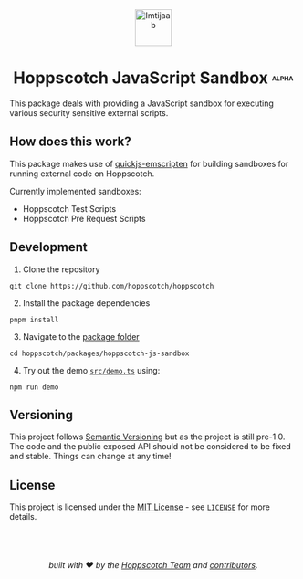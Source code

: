 <div align="center">
  <a href="https://hoppscotch.io">
    <img
      src="https://i.ibb.co/M1BZj4p/IMTIJAAB.png"
      alt="Imtijaab"
      height="64"
    />
  </a>
</div>
<div align="center">

# Hoppscotch JavaScript Sandbox <font size=2><sup>ALPHA</sup></font>

</div>

This package deals with providing a JavaScript sandbox for executing various security sensitive external scripts.

## How does this work?

This package makes use of [quickjs-emscripten](https://www.npmjs.com/package/quickjs-emscripten) for building sandboxes for running external code on Hoppscotch.

Currently implemented sandboxes:
- Hoppscotch Test Scripts
- Hoppscotch Pre Request Scripts

## Development

1. Clone the repository

```
git clone https://github.com/hoppscotch/hoppscotch
```

2. Install the package dependencies

```
pnpm install
```

3. Navigate to the [package folder](https://github.com/hoppscotch/hoppscotch/tree/main/packages/hoppscotch-js-sandbox)
```
cd hoppscotch/packages/hoppscotch-js-sandbox
```


4. Try out the demo [`src/demo.ts`](https://github.com/hoppscotch/hoppscotch/blob/main/packages/hoppscotch-js-sandbox/src/demo.ts) using:

```
npm run demo
```

## Versioning
This project follows [Semantic Versioning](https://semver.org/) but as the project is still pre-1.0. The code and the public exposed API should not be considered to be fixed and stable. Things can change at any time!

## License
This project is licensed under the [MIT License](https://opensource.org/licenses/MIT) - see [`LICENSE`](https://github.com/hoppscotch/hopp-js-sandbox/blob/main/LICENSE) for more details.

<div align="center">
  <br />
  <br />

  ###### built with ❤︎ by the [Hoppscotch Team](https://github.com/hoppscotch) and [contributors](https://github.com/AndrewBastin/hopp-js-sandbox/graphs/contributors).

</div>
